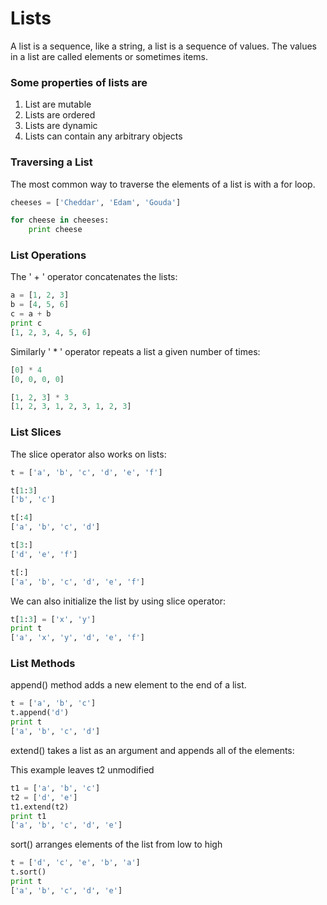 # Lists

A list is a sequence, like a string, a list is a sequence of values. The values in a list are called elements or sometimes items.


### Some properties of lists are
1. List are mutable
2. Lists are ordered
3. Lists are dynamic
4. Lists can contain any arbitrary objects

### Traversing a List

The most common way to traverse the elements of a list is with a for loop.
```py
cheeses = ['Cheddar', 'Edam', 'Gouda']

for cheese in cheeses:
    print cheese
```

### List Operations

The ' + ' operator concatenates the lists:
```py
a = [1, 2, 3]
b = [4, 5, 6]
c = a + b
print c
[1, 2, 3, 4, 5, 6]
```

Similarly ' * ' operator repeats a list a given number of times:

```py
[0] * 4
[0, 0, 0, 0]

[1, 2, 3] * 3
[1, 2, 3, 1, 2, 3, 1, 2, 3]
```

### List Slices

The slice operator also works on lists:
```py
t = ['a', 'b', 'c', 'd', 'e', 'f']

t[1:3]
['b', 'c']

t[:4]
['a', 'b', 'c', 'd']

t[3:]
['d', 'e', 'f']

t[:]
['a', 'b', 'c', 'd', 'e', 'f']
```

We can also initialize the list by using slice operator:
```py
t[1:3] = ['x', 'y']
print t
['a', 'x', 'y', 'd', 'e', 'f']
```

### List Methods

append() method adds a new element to the end of a list.
```py
t = ['a', 'b', 'c']
t.append('d')
print t
['a', 'b', 'c', 'd']
```

extend() takes a list as an argument and appends all of the 
elements:

This example leaves t2 unmodified
```py
t1 = ['a', 'b', 'c']
t2 = ['d', 'e']
t1.extend(t2)
print t1
['a', 'b', 'c', 'd', 'e']
```

sort() arranges elements of the list from low to high
```py
t = ['d', 'c', 'e', 'b', 'a']
t.sort()
print t
['a', 'b', 'c', 'd', 'e']
```
